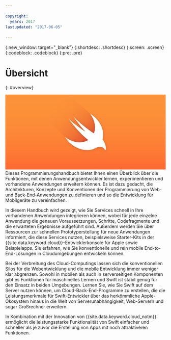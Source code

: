 ```yaml
---

copyright:
  years: 2017
lastupdated: "2017-06-05"

---
```

{:new_window: target="_blank"}
{:shortdesc: .shortdesc}
{:screen: .screen}
{:codeblock: .codeblock}
{:pre: .pre}

# Übersicht
{: #overview}

![IBM Cloud](images/Swift_graphic.png)
<br>
Dieses Programmierungshandbuch bietet Ihnen einen Überblick über die
Funktionen, mit denen Anwendungsentwickler lernen, experimentieren und
vorhandene Anwendungen erweitern können. Es ist dazu gedacht, die
Architekturen,
Konzepte und Konventionen der Programmierung von Web- und Back-End-Anwendungen
zu definieren und so die Entwicklung für Mobilgeräte zu vereinfachen.

In diesem Handbuch wird gezeigt, wie Sie Services schnell in Ihre
vorhandenen Anwendungen integrieren können, wobei für jede einzelne Anwendung die
genauen Voraussetzungen,
Schritte, Codefragmente und die erwarteten Ergebnisse aufgeführt sind. Außerdem
werden Sie über Ressourcen zur schnellen Prototyperstellung für neue
Anwendungen informiert, die diese Services nutzen, beispielsweise Starter-Kits
in der {{site.data.keyword.cloud}}-Entwicklerkonsole für Apple sowie
Beispielapps. Sie erfahren, wie Sie konventionelle und rein mobile
End-to-End-Lösungen in Cloudumgebungen entwickeln können.

Bei der Verbreitung des Cloud-Computings lassen sich die konventionellen
Silos für die Webentwicklung und die mobile Entwicklung immer weniger klar
abgrenzen. Sowohl in mobilen als auch in serverseitigen Komponenten gibt es
Funktionen für maschinelles Lernen und Swift ist stabil genug für den Einsatz in
beiden Umgebungen. Lernen Sie, wie Sie Swift auf dem Server nutzen können, um
Cloud-Back-End-Programme zu erstellen, die die Leistungsmerkmale für
Swift-Entwickler über das herkömmliche Apple-Ökosystem hinaus in die Welt
von Serverunabhängigkeit, Web-Servern und sogar Großrechner erweitern.

In Kombination mit der Innovation von
{{site.data.keyword.cloud_notm}} ermöglicht die leistungsstarke
Funktionalität von Swift einfacher und schneller als je zuvor die Erstellung
von Apps mit noch attraktiveren Funktionen.

